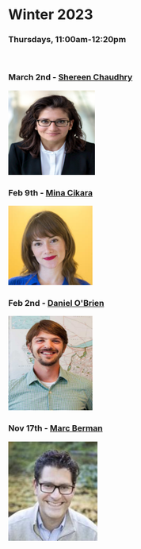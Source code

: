 # Winter 2023
### Thursdays, 11:00am-12:20pm

<br>

### March 2nd - [Shereen Chaudhry](https://github.com/uchicago-computation-workshop/Winter2023/tree/main/03_02_Chaudhry)
<div><img src="https://github.com/uchicago-computation-workshop/Winter2023/blob/main/03_02_Chaudhry/shereen-chaudhry.jpg" width="175" height="170"></div>

### Feb 9th - [Mina Cikara](https://github.com/uchicago-computation-workshop/Winter2023/tree/main/02_09_Mina%20Cikara)
<div><img src="https://github.com/uchicago-computation-workshop/Winter2023/blob/main/02_09_Mina%20Cikara/cikara_1_0_0.jpg" width="170" height="160"></div>

### Feb 2nd - [Daniel O'Brien](https://github.com/uchicago-computation-workshop/Winter2023/tree/main/02_02_O'brien)
<div><img src="https://github.com/uchicago-computation-workshop/Winter2023/blob/main/02_02_O'brien/SPPUA-OBrien2-web-1125x1500-c-default.jpg" width="170" height="190"></div>

### Nov 17th - [Marc Berman](https://github.com/uchicago-computation-workshop/Winter2023/tree/main/01_12_Berman)
<div><img src="https://github.com/uchicago-computation-workshop/Winter2023/blob/main/01_12_Berman/Berman_v20%20copy.jpeg" width="180" height="200"></div>
